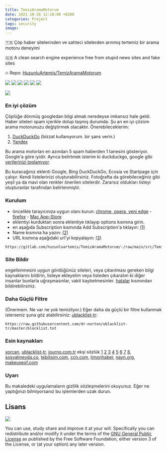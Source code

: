 ```yaml
---
title: TemizAramaMotorum
date: 2021-10-26 12:10:00 +0200
categories: Project
tags: security
image: 
---
```


🇹🇷 Çöp haber sitelerinden ve sahteci sitelerden arınmış tertemiz bir arama motoru deneyimi

🇬🇧 A clean search engine experience free from stupid news sites and fake sites

🔥 Repo: [HuzunluArtemis/TemizAramaMotorum](https://gitlab.com/HuzunluArtemis/TemizAramaMotorum)

[![](https://img.shields.io/gitlab/license/HuzunluArtemis/TemizAramaMotorum?style=flat)](#)
[![](https://visitor-badge.laobi.icu/badge?page_id=huzunluartemis.TemizAramaMotorum)](#)
[![](https://img.shields.io/twitter/follow/huzunluartemis?&label=twitter&color=blue&style=flat&logo=twitter)](https://twitter.com/HuzunluArtemis)
[![](https://img.shields.io/badge/telegram-up-blue?style=for-the-badge&logo=telegram&logoColor=blue&style=flat)](https://t.me/HuzunluArtemis)
[![](https://img.shields.io/endpoint?style=flat&url=https%3A%2F%2Frunkit.io%2Fdamiankrawczyk%2Ftelegram-badge%2Fbranches%2Fmaster%3Furl%3Dhttps%3A%2F%2Ft.me/HuzunluArtemis)](https://t.me/HuzunluArtemis)
[![](https://img.shields.io/badge/artemis.pages-.dev-blue?style=flat&logo=devdotto&style=flat)](https://artemis.pages.dev/)

[![](https://gitlab.com/huzunluartemis/TemizAramaMotorum/-/raw/main/img/vs.png)](#)

### En iyi çözüm

Çöplüğe dönmüş googledan bilgi almak neredeyse imkansız hale geldi. Haber siteleri spam içerikle dolup taşmış durumda.
Şu an en iyi çözüm arama motorunuzu değiştirmek olacaktır. Önerebileceklerim:
1. [DuckDuckGo](https://duckduckgo.com/) (bizzat kullanıyorum. bir şans verin.)
2. [Yandex](https://yandex.com.tr/)

Bu arama motorları en azından 5 spam haberden 1 tanesini gösteriyor. Google'a göre iyidir.
Ayrıca belirtmek isterim ki duckduckgo, google gibi [verilerinizi toplamıyor](https://eksisozluk.com/duckduckgo--2441246?a=nice).

Bu kuracağınız eklenti Google, Bing DuckDuckGo, Ecosia ve Startpage için çalışır. Kendi listelerinizi oluşturabilirsiniz. Fotoğrafta da görebileceğiniz gibi yeşil ya da mavi olan renkler önerilen sitelerdir. Zararsız oldukları listeyi oluşturanlar tarafından belirlenmiştir.

### Kurulum

- öncelikle tarayıcınıza uygun olanı kurun: [chrome, opera, yeni edge](https://chrome.google.com/webstore/detail/ublacklist/pncfbmialoiaghdehhbnbhkkgmjanfhe) - [firefox](https://addons.mozilla.org/tr/firefox/addon/ublacklist/) - [Mac App-Store](https://apps.apple.com/us/app/ublacklist-for-safari/id1547912640)
- eklentiyi kurduktan sonra eklentiye tıklayıp options kısmına girin.
- en aşağıda Subscription kısmında Add Subscription'a tıklayın: [(1)](https://gitlab.com/huzunluartemis/TemizAramaMotorum/-/raw/main/img/help.png)
- Name kısmına ha yazın: [(2)](https://gitlab.com/huzunluartemis/TemizAramaMotorum/-/raw/main/img/help.png)
- URL kısmına aşağıdaki url'yi kopyalayın: [(3)](https://gitlab.com/huzunluartemis/TemizAramaMotorum/-/raw/main/img/help.png)

```
https://gitlab.com/huzunluartemis/TemizAramaMotorum/-/raw/main/src/TemizAramaMotorum.txt
```

### Site Bildir

engellenmesini uygun gördüğünüz siteleri, veya çıkarılması gereken bilgi kaynaklarını bildirin, listeye ekleyelim veya listeden çıkaralım ki diğer insanlar bunlarla uğraşmasınlar, vakit kaybetmesinler. [hatalar](https://gitlab.com/huzunluartemis/TemizAramaMotorum/-/issues) kısmından bildirebilirsiniz.

### Daha Güçlü Filtre

(Önermem. Ne var ne yok temizliyor.) Eğer daha da güçlü bir filtre kullanmak isterseniz şuna göz atabilirsiniz: [ublacklist-tr](https://github.com/dr-norton/ublacklist-tr):
```
https://raw.githubusercontent.com/dr-norton/ublacklist-tr/master/blocklist.txt
```

### Esin kaynakları

[xorcan](https://github.com/xorcan), [ublacklist-tr](https://github.com/dr-norton/ublacklist-tr), [journo.com.tr](https://journo.com.tr/google-aramalar-dijital-reklam) ekşi sözlük [1](https://eksisozluk.com/haber-sitelerinin-googlei-copluge-cevirmesi--5730208?a=nice) [2](https://eksisozluk.com/entry/107293018) [3](https://eksisozluk.com/entry/107354288) [4](https://eksisozluk.com/entry/106376984) [5](https://eksisozluk.com/entry/106310384) [6](https://eksisozluk.com/entry/63680993) [7](https://eksisozluk.com/entry/106320055) [8](https://eksisozluk.com/entry/107298920), [sosyalmeyda.co](https://sosyalmedya.co/google-haberler-spam-icerikler/), [tebilisim.com](https://www.tebilisim.com/daha-iyi-bir-haber-sitesi-icin-neler-yapilmali/), [ccn.com](https://www.ccn.com/ccn-is-shutting-down-after-googles-june-2019-core-update/), [limonhaber](https://twitter.com/LimonHaber), [nayn.org](https://nayn.org/search/), [makeuseof.com](https://www.makeuseof.com/tag/customize-google-search-results/)

### Uyarı

Bu makaledeki uygulamaların gizlilik sözleşmelerini okuyunuz. Eğer ne yaptığınızı bilmiyorsanız bu işlemlerden uzak durun.

## Lisans

![](https://www.gnu.org/graphics/gplv3-127x51.png)

You can use, study share and improve it at your will. Specifically you can redistribute and/or modify it under the terms of the [GNU General Public License](https://www.gnu.org/licenses/gpl-3.0.html) as published by the Free Software Foundation, either version 3 of the License, or (at your option) any later version.